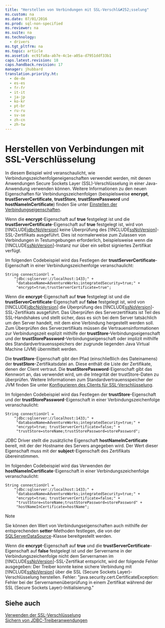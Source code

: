 ```yaml
---
title: "Herstellen von Verbindungen mit SSL-Verschl&#252;sselung"
ms.custom: na
ms.date: 07/01/2016
ms.prod: sql-non-specified
ms.reviewer: na
ms.suite: na
ms.technology: 
  - drivers
ms.tgt_pltfrm: na
ms.topic: article
ms.assetid: ec91fa8a-ab7e-4c1e-a05a-d7951ddf33b1
caps.latest.revision: 18
caps.handback.revision: 17
manager: jhubbard
translation.priority.ht: 
  - de-de
  - es-es
  - fr-fr
  - it-it
  - ja-jp
  - ko-kr
  - pt-br
  - ru-ru
  - sv-se
  - zh-cn
  - zh-tw
---
```

# Herstellen von Verbindungen mit SSL-Verschl&#252;sselung
  In diesem Beispiel wird veranschaulicht, wie Verbindungszeichenfolgeneigenschaften verwendet werden, mit denen Anwendungen Secure Sockets Layer \(SSL\)\-Verschlüsselung in einer Java\-Anwendung verwenden können. Weitere Informationen zu den neuen Eigenschaften für Verbindungszeichenfolgen \(beispielsweise **encrypt**, **trustServerCertificate**, **trustStore**, **trustStorePassword** und **hostNameInCertificate**\) finden Sie unter [Einstellen der Verbindungseigenschaften](../content/Setting-the-Connection-Properties.md).  
  
 Wenn die **encrypt**\-Eigenschaft auf **true** festgelegt ist und die **trustServerCertificate**\-Eigenschaft auf **true** festgelegt ist, wird von [!INCLUDE[jdbcNoVersion](../content/includes/jdbcNoVersion_md.md)] keine Überprüfung des [!INCLUDE[ssNoVersion](../content/includes/ssNoVersion_md.md)]\-SSL\-Zertifikats ausgeführt. Dies ist normalerweise zum Zulassen von Verbindungen in Testumgebungen erforderlich, beispielsweise wenn die [!INCLUDE[ssNoVersion](../content/includes/ssNoVersion_md.md)]\-Instanz nur über ein selbst signiertes Zertifikat verfügt.  
  
 Im folgenden Codebeispiel wird das Festlegen der **trustServerCertificate**\-Eigenschaft in einer Verbindungszeichenfolge veranschaulicht:  
  
```  
String connectionUrl =   
    "jdbc:sqlserver://localhost:1433;" +  
     "databaseName=AdventureWorks;integratedSecurity=true;" +  
     "encrypt=true;trustServerCertificate=true";  
```  
  
 Wenn die **encrypt**\-Eigenschaft auf **true** festgelegt ist und die **trustServerCertificate**\-Eigenschaft auf **false** festgelegt ist, wird von [!INCLUDE[jdbcNoVersion](../content/includes/jdbcNoVersion_md.md)] die Überprüfung des [!INCLUDE[ssNoVersion](../content/includes/ssNoVersion_md.md)]\-SSL\-Zertifikats ausgeführt. Das Überprüfen des Serverzertifikats ist Teil des SSL\-Handshakes und stellt sicher, dass es sich bei dem Server tatsächlich um den Server handelt, mit dem eine Verbindung hergestellt werden soll. Zum Überprüfen des Serverzertifikats müssen die Vertrauensinformationen zur Verbindungszeit explizit mithilfe der **trustStore**\-Verbindungseigenschaft und der **trustStorePassword**\-Verbindungseigenschaft oder implizit mithilfe des Standardvertrauensspeichers der zugrunde liegenden Java Virtual Machine \(JVM\) übermittelt werden.  
  
 Die **trustStore**\-Eigenschaft gibt den Pfad \(einschließlich des Dateinamens\) der **trustStore**\-Zertifikatsdatei an. Diese enthält die Liste der Zertifikate, denen der Client vertraut. Die **trustStorePassword**\-Eigenschaft gibt das Kennwort an, das verwendet wird, um die Integrität der trustStore\-Daten zu überprüfen. Weitere Informationen zum Standardvertrauensspeicher der JVM finden Sie unter [Konfigurieren des Clients für SSL-Verschlüsselung](../content/Configuring-the-Client-for-SSL-Encryption.md).  
  
 Im folgenden Codebeispiel wird das Festlegen der **trustStore**\-Eigenschaft und der **trustStorePassword**\-Eigenschaft in einer Verbindungszeichenfolge veranschaulicht:  
  
```  
String connectionUrl =   
    "jdbc:sqlserver://localhost:1433;" +  
     "databaseName=AdventureWorks;integratedSecurity=true;" +  
     "encrypt=true; trustServerCertificate=false;" +  
     "trustStore=storeName;trustStorePassword=storePassword";  
```  
  
 JDBC Driver stellt die zusätzliche Eigenschaft **hostNameInCertificate** bereit, mit der der Hostname des Servers angegeben wird. Der Wert dieser Eigenschaft muss mit der **subject**\-Eigenschaft des Zertifikats übereinstimmen.  
  
 Im folgenden Codebeispiel wird das Verwenden der **hostNameInCertificate**\-Eigenschaft in einer Verbindungszeichenfolge veranschaulicht:  
  
```  
String connectionUrl =   
    "jdbc:sqlserver://localhost:1433;" +  
     "databaseName=AdventureWorks;integratedSecurity=true;" +  
     "encrypt=true; trustServerCertificate=false;" +  
     "trustStore=storeName;trustStorePassword=storePassword" +  
     "hostNameInCertificate=hostName";  
```  
  
> [!NOTE]  
>  Sie können den Wert von Verbindungseigenschaften auch mithilfe der entsprechenden **setter**\-Methoden festlegen, die von der [SQLServerDataSource](../content/SQLServerDataSource-Class.md)\-Klasse bereitgestellt werden.  
  
 Wenn die **encrypt**\-Eigenschaft auf **true** und die **trustServerCertificate**\-Eigenschaft auf **false** festgelegt ist und der Servername in der Verbindungszeichenfolge nicht dem Servernamen im [!INCLUDE[ssNoVersion](../content/includes/ssNoVersion_md.md)]\-SSL\-Zertifikat entspricht, wird der folgende Fehler ausgegeben: Der Treiber konnte keine sichere Verbindung mit [!INCLUDE[ssNoVersion](../content/includes/ssNoVersion_md.md)] über die SSL \(Secure Sockets Layer\)\-Verschlüsselung herstellen. Fehler: "java.security.cert.CertificateException: Fehler bei der Servernamenüberprüfung in einem Zertifikat während der SSL \(Secure Sockets Layer\)\-Initialisierung."  
  
## Siehe auch  
 [Verwenden der SSL-Verschlüsselung](../content/Using-SSL-Encryption.md)   
 [Sichern von JDBC-Treiberanwendungen](../content/Securing-JDBC-Driver-Applications.md)  
  
  